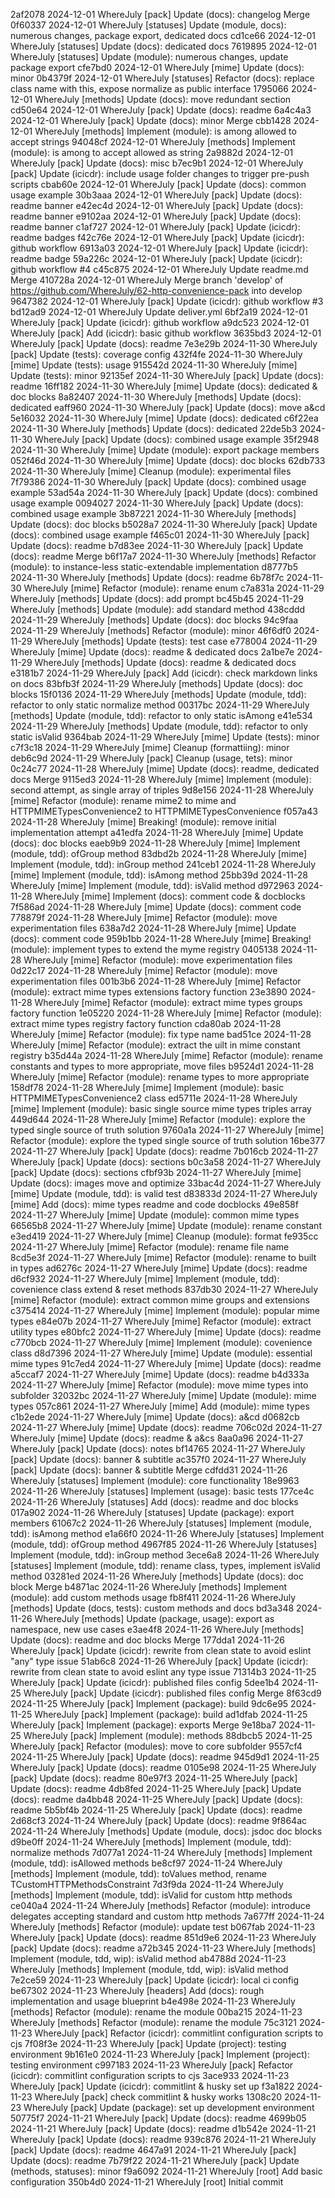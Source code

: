   2af2078 2024-12-01 WhereJuly [pack] Update (docs): changelog
Merge 0f60337 2024-12-01 WhereJuly [statuses] Update (module, docs): numerous changes, package export, dedicated docs
  cd1ce66 2024-12-01 WhereJuly [statuses] Update (docs): dedicated docs
  7619895 2024-12-01 WhereJuly [statuses] Update (module): numerous changes, update package export
  cfe7bd0 2024-12-01 WhereJuly [mime] Update (docs): minor
  0b4379f 2024-12-01 WhereJuly [statuses] Refactor (docs): replace class name with this, expose normalize as public interface
  1795066 2024-12-01 WhereJuly [methods] Update (docs): move redundant section
  cd50e64 2024-12-01 WhereJuly [pack] Update (docs): readme
  6a4c4a3 2024-12-01 WhereJuly [pack] Update (docs): minor
Merge cbb1428 2024-12-01 WhereJuly [methods] Implement (module): is among allowed to accept strings
  94048cf 2024-12-01 WhereJuly [methods] Implement (module): is among to accept allowed as string
  2a9882d 2024-12-01 WhereJuly [pack] Update (docs): misc
  b7ec9b1 2024-12-01 WhereJuly [pack] Update (icicdr): include usage folder changes to trigger pre-push scripts
  cbab60e 2024-12-01 WhereJuly [pack] Update (docs): common usage example
  30b3aaa 2024-12-01 WhereJuly [pack] Update (docs): readme banner
  e42ec4d 2024-12-01 WhereJuly [pack] Update (docs): readme banner
  e9102aa 2024-12-01 WhereJuly [pack] Update (docs): readme banner
  c1af727 2024-12-01 WhereJuly [pack] Update (icicdr): readme badges
  f42c76e 2024-12-01 WhereJuly [pack] Update (icicdr): github workflow
  6913a03 2024-12-01 WhereJuly [pack] Update (icicdr): readme badge
  59a226c 2024-12-01 WhereJuly [pack] Update (icicdr): github workflow #4
  c45c875 2024-12-01 WhereJuly Update readme.md
Merge 410728a 2024-12-01 WhereJuly Merge branch 'develop' of https://github.com/WhereJuly/62-http-convenience-pack into develop
  9647382 2024-12-01 WhereJuly [pack] Update (icicdr): github workflow #3
  bd12ad9 2024-12-01 WhereJuly Update deliver.yml
  6bf2a19 2024-12-01 WhereJuly [pack] Update (icicdr): github workflow
  a9dc523 2024-12-01 WhereJuly [pack] Add (icicdr): basic github workflow
  3635bd3 2024-12-01 WhereJuly [pack] Update (docs): readme
  7e3e29b 2024-11-30 WhereJuly [pack] Update (tests): coverage config
  432f4fe 2024-11-30 WhereJuly [mime] Update (tests): usage
  915542d 2024-11-30 WhereJuly [mime] Update (tests): minor
  92135ef 2024-11-30 WhereJuly [pack] Update (docs): readme
  16ff182 2024-11-30 WhereJuly [mime] Update (docs): dedicated & doc blocks
  8a82407 2024-11-30 WhereJuly [methods] Update (docs): dedicated
  eaff960 2024-11-30 WhereJuly [pack] Update (docs): move a&cd
  5e16032 2024-11-30 WhereJuly [mime] Update (docs): dedicated
  c6f22ea 2024-11-30 WhereJuly [methods] Update (docs): dedicated
  22de5b3 2024-11-30 WhereJuly [pack] Update (docs): combined usage example
  35f2948 2024-11-30 WhereJuly [mime] Update (module): export package members
  052f46d 2024-11-30 WhereJuly [mime] Update (docs): doc blocks
  62db733 2024-11-30 WhereJuly [mime] Cleanup (module): experimental files
  7f79386 2024-11-30 WhereJuly [pack] Update (docs): combined usage example
  53ad54a 2024-11-30 WhereJuly [pack] Update (docs): combined usage example
  0094027 2024-11-30 WhereJuly [pack] Update (docs): combined usage example
  3b87221 2024-11-30 WhereJuly [methods] Update (docs): doc blocks
  b5028a7 2024-11-30 WhereJuly [pack] Update (docs): combined usage example
  f465c01 2024-11-30 WhereJuly [pack] Update (docs): readme
  b7d83ee 2024-11-30 WhereJuly [pack] Update (docs): readme
Merge b6f17a7 2024-11-30 WhereJuly [methods] Refactor (module): to instance-less static-extendable implementation
  d8777b5 2024-11-30 WhereJuly [methods] Update (docs): readme
  6b78f7c 2024-11-30 WhereJuly [mime] Refactor (module): rename enum
  c7a831a 2024-11-29 WhereJuly [methods] Update (docs): add prompt
  bc45b45 2024-11-29 WhereJuly [methods] Update (module): add standard method
  438cddd 2024-11-29 WhereJuly [methods] Update (docs): doc blocks
  94c9faa 2024-11-29 WhereJuly [methods] Refactor (module): minor
  46f6df0 2024-11-29 WhereJuly [methods] Update (tests): test case
  e778004 2024-11-29 WhereJuly [mime] Update (docs): readme & dedicated docs
  2a1be7e 2024-11-29 WhereJuly [methods] Update (docs): readme & dedicated docs
  e3181b7 2024-11-29 WhereJuly [pack] Add (icicdr): check markdown links on docs
  83bfb3f 2024-11-29 WhereJuly [methods] Update (docs): doc blocks
  15f0136 2024-11-29 WhereJuly [methods] Update (module, tdd): refactor to only static normalize method
  00317bc 2024-11-29 WhereJuly [methods] Update (module, tdd): refactor to only static isAmong
  e41e534 2024-11-29 WhereJuly [methods] Update (module, tdd): refactor to only static isValid
  9364bab 2024-11-29 WhereJuly [mime] Update (tests): minor
  c7f3c18 2024-11-29 WhereJuly [mime] Cleanup (formattiing): minor
  deb6c9d 2024-11-29 WhereJuly [pack] Cleanup (usage, tets): minor
  0c24c77 2024-11-28 WhereJuly [mime] Update (docs): readme, dedicated docs
Merge 9115ed3 2024-11-28 WhereJuly [mime] Implement (module): second attempt, as single array of triples
  9d8e156 2024-11-28 WhereJuly [mime] Refactor (module): rename mime2 to mime and HTTPMIMETypesConvenience2 to HTTPMIMETypesConvenience
  f057a43 2024-11-28 WhereJuly [mime] Breaking! (module): remove initial implementation attempt
  a41edfa 2024-11-28 WhereJuly [mime] Update (docs): doc blocks
  eaeb9b9 2024-11-28 WhereJuly [mime] Implement (module, tdd): ofGroup method
  83dbd2b 2024-11-28 WhereJuly [mime] Implement (module, tdd): inGroup method
  241ceb1 2024-11-28 WhereJuly [mime] Implement (module, tdd): isAmong method
  25bb39d 2024-11-28 WhereJuly [mime] Implement (module, tdd): isValid method
  d972963 2024-11-28 WhereJuly [mime] Implement (docs): comment code & docblocks
  7f586ad 2024-11-28 WhereJuly [mime] Update (docs): comment code
  778879f 2024-11-28 WhereJuly [mime] Refactor (module): move experimentation files
  638a7d2 2024-11-28 WhereJuly [mime] Update (docs): comment code
  959b1bb 2024-11-28 WhereJuly [mime] Breaking! (module): implement types to extend the myme registry
  0405138 2024-11-28 WhereJuly [mime] Refactor (module): move experimentation files
  0d22c17 2024-11-28 WhereJuly [mime] Refactor (module): move experimentation files
  001b3b6 2024-11-28 WhereJuly [mime] Refactor (module): extract mime types extensions factory function
  23e3890 2024-11-28 WhereJuly [mime] Refactor (module): extract mime types groups factory function
  1e05220 2024-11-28 WhereJuly [mime] Refactor (module): extract mime types registry factory function
  cda80ab 2024-11-28 WhereJuly [mime] Refactor (module): fix type name
  bad51ce 2024-11-28 WhereJuly [mime] Refactor (module): extract the uilt in mime constant registry
  b35d44a 2024-11-28 WhereJuly [mime] Refactor (module): rename constants and types to more appropriate, move files
  b9524d1 2024-11-28 WhereJuly [mime] Refactor (module): rename types to more appropriate
  158df78 2024-11-28 WhereJuly [mime] Implement (module): basic HTTPMIMETypesConvenience2 class
  ed5711e 2024-11-28 WhereJuly [mime] Implement (module): basic single source mime types triples array
  449d644 2024-11-28 WhereJuly [mime] Refactor (module): explore the typed single source of truth solution
  9760a1a 2024-11-27 WhereJuly [mime] Refactor (module): explore the typed single source of truth solution
  16be377 2024-11-27 WhereJuly [pack] Update (docs): readme
  7b016cb 2024-11-27 WhereJuly [pack] Update (docs): sections
  b0c3a58 2024-11-27 WhereJuly [pack] Update (docs): sections
  cfbf93b 2024-11-27 WhereJuly [mime] Update (docs): images move and optimize
  33bac4d 2024-11-27 WhereJuly [mime] Update (module, tdd): is valid test
  d83833d 2024-11-27 WhereJuly [mime] Add (docs): mime types readme and code docblocks
  49e858f 2024-11-27 WhereJuly [mime] Update (module): common mime types
  66565b8 2024-11-27 WhereJuly [mime] Update (module): rename constant
  e3ed419 2024-11-27 WhereJuly [mime] Cleanup (module): format
  fe935cc 2024-11-27 WhereJuly [mime] Refactor (module): rename file name
  8cd5e3f 2024-11-27 WhereJuly [mime] Refactor (module): rename to built in types
  ad6276c 2024-11-27 WhereJuly [mime] Update (docs): readme
  d6cf932 2024-11-27 WhereJuly [mime] Implement (module, tdd): covenience class extend & reset methods
  837db30 2024-11-27 WhereJuly [mime] Refactor (module): extract common mime groups and extensions
  c375414 2024-11-27 WhereJuly [mime] Implement (module): popular mime types
  e84e07b 2024-11-27 WhereJuly [mime] Refactor (module): extract utility types
  e80bfc2 2024-11-27 WhereJuly [mime] Update (docs): readme
  c770bcb 2024-11-27 WhereJuly [mime] Implement (module): covenience class
  d8d7396 2024-11-27 WhereJuly [mime] Update (module): essential mime types
  91c7ed4 2024-11-27 WhereJuly [mime] Update (docs): readme
  a5ccaf7 2024-11-27 WhereJuly [mime] Update (docs): readme
  b4d333a 2024-11-27 WhereJuly [mime] Refactor (module): move mime types into subfolder
  32032bc 2024-11-27 WhereJuly [mime] Update (module): mime types
  057c861 2024-11-27 WhereJuly [mime] Add (module): mime types
  c1b2ede 2024-11-27 WhereJuly [mime] Update (docs): a&cd
  d0682cb 2024-11-27 WhereJuly [mime] Update (docs): readme
  706c02d 2024-11-27 WhereJuly [mime] Update (docs): readme & a&cs
  8aa0a96 2024-11-27 WhereJuly [pack] Update (docs): notes
  bf14765 2024-11-27 WhereJuly [pack] Update (docs): banner & subtitle
  ac357f0 2024-11-27 WhereJuly [pack] Update (docs): banner & subtitle
Merge cdfdd31 2024-11-26 WhereJuly [statuses] Implement (module): core functionality
  18e9963 2024-11-26 WhereJuly [statuses] Implement (usage): basic tests
  177ce4c 2024-11-26 WhereJuly [statuses] Add (docs): readme and doc blocks
  017a902 2024-11-26 WhereJuly [statuses] Update (package): export members
  61067c2 2024-11-26 WhereJuly [statuses] Implement (module, tdd): isAmong method
  e1a66f0 2024-11-26 WhereJuly [statuses] Implement (module, tdd): ofGroup method
  4967f85 2024-11-26 WhereJuly [statuses] Implement (module, tdd): inGroup method
  3ece6a8 2024-11-26 WhereJuly [statuses] Implement (module, tdd): rename class, types, implement isValid method
  03281ed 2024-11-26 WhereJuly [methods] Update (docs): doc block
Merge b4871ac 2024-11-26 WhereJuly [methods] Implement (module): add custom methods usage
  fb8f411 2024-11-26 WhereJuly [methods] Update (docs, tests): custom methods and docs
  bd3a348 2024-11-26 WhereJuly [methods] Update (package, usage): export as namespace, new use cases
  e3ae4f8 2024-11-26 WhereJuly [methods] Update (docs): readme and doc blocks
Merge 177dda1 2024-11-26 WhereJuly [pack] Update (icicdr): rewrite from clean state to avoid eslint "any" type issue
  51ab6c8 2024-11-26 WhereJuly [pack] Update (icicdr): rewrite from clean state to avoid eslint any type issue
  71314b3 2024-11-25 WhereJuly [pack] Update (icicdr): published files config
  5dee1b4 2024-11-25 WhereJuly [pack] Update (icicdr): published files config
Merge 8f63cd9 2024-11-25 WhereJuly [pack] Implement (package): build
  9dc6e95 2024-11-25 WhereJuly [pack] Implement (package): build
  ad1dfab 2024-11-25 WhereJuly [pack] Implement (package): exports
Merge 9e18ba7 2024-11-25 WhereJuly [pack] Implement (module): methods
  88dbcb5 2024-11-25 WhereJuly [pack] Refactor (modules): move to core subfolder
  9557cf4 2024-11-25 WhereJuly [pack] Update (docs): readme
  945d9d1 2024-11-25 WhereJuly [pack] Update (docs): readme
  0105e98 2024-11-25 WhereJuly [pack] Update (docs): readme
  80e97f3 2024-11-25 WhereJuly [pack] Update (docs): readme
  4db8fed 2024-11-25 WhereJuly [pack] Update (docs): readme
  da4bb48 2024-11-25 WhereJuly [pack] Update (docs): readme
  5b5bf4b 2024-11-25 WhereJuly [pack] Update (docs): readme
  2d68cf3 2024-11-24 WhereJuly [pack] Update (docs): readme
  9f864ac 2024-11-24 WhereJuly [methods] Update (module, docs): jsdoc doc blocks
  d9be0ff 2024-11-24 WhereJuly [methods] Implement (module, tdd): normalize methods
  7d077a1 2024-11-24 WhereJuly [methods] Implement (module, tdd): isAllowed methods
  be8cf97 2024-11-24 WhereJuly [methods] Implement (module, tdd): toValues method, rename TCustomHTTPMethodsConstraint
  7d3f9da 2024-11-24 WhereJuly [methods] Implement (module, tdd): isValid for custom http methods
  ce040a4 2024-11-24 WhereJuly [methods] Refactor (module): introduce delegates accepting standard and custom http methods
  7a677ff 2024-11-24 WhereJuly [methods] Refactor (module): update test
  b067fab 2024-11-23 WhereJuly [pack] Update (docs): readme
  851d9e6 2024-11-23 WhereJuly [pack] Update (docs): readme
  a72b345 2024-11-23 WhereJuly [methods] Implement (module, tdd, wip): isValid method
  ab4788d 2024-11-23 WhereJuly [methods] Implement (module, tdd, wip): isValid method
  7e2ce59 2024-11-23 WhereJuly [pack] Update (icicdr): local ci config
  be67302 2024-11-23 WhereJuly [headers] Add (docs): rough implementation and usage blueprint
  b4e498e 2024-11-23 WhereJuly [methods] Refactor (module): rename the module
  00ba215 2024-11-23 WhereJuly [methods] Refactor (module): rename the module
  75c3121 2024-11-23 WhereJuly [pack] Refactor (icicdr): commitlint configuration scripts to cjs
  7f08f3e 2024-11-23 WhereJuly [pack] Update (project): testing environment
  9b161e0 2024-11-23 WhereJuly [pack] Implement (project): testing environment
  c997183 2024-11-23 WhereJuly [pack] Refactor (icicdr): commitlint configuration scripts to cjs
  3ace933 2024-11-23 WhereJuly [pack] Update (icicdr): commitlint & husky set up
  f3a1822 2024-11-23 WhereJuly [pack] check commitlint & husky works
  1308c20 2024-11-23 WhereJuly [pack] Update (package): set up development environment
  50775f7 2024-11-21 WhereJuly [pack] Update (docs): readme
  4699b05 2024-11-21 WhereJuly [pack] Update (docs): readme
  d1b542e 2024-11-21 WhereJuly [pack] Update (docs): readme
  939c876 2024-11-21 WhereJuly [pack] Update (docs): readme
  4647a91 2024-11-21 WhereJuly [pack] Update (docs): readme
  7b79f22 2024-11-21 WhereJuly [pack] Update (methods, statuses): minor
  f9a6092 2024-11-21 WhereJuly [root] Add basic configuration
  350b4d0 2024-11-21 WhereJuly [root] Initial commit
